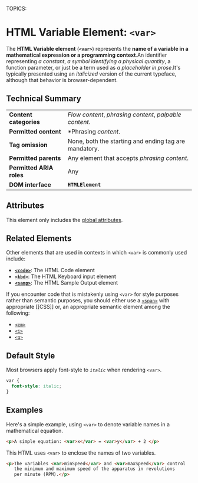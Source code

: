 TOPICS: <var>

# HTML Variable Element: `<var>`

The **HTML Variable element** (**`<var>`**) represents
the **name of a variable in a mathematical expression or a programming context**.An identifier
representing *a constant*, *a symbol identifying a physical quantity*, a function parameter, or just
be a term used as *a placeholder in prose*.It's typically presented using an *italicized* version of
the current typeface, although that behavior is browser-dependent.

## Technical Summary

|  |  |
| :-- | :-- |
| **Content categories** | *Flow content*, *phrasing content*, *palpable content*.|
| **Permitted content** | *Phrasing *content*.|
| **Tag omission** | None, both the starting and ending tag are mandatory.|
| **Permitted parents** | Any element that accepts *phrasing content*.|
| **Permitted ARIA roles** | Any |
| **DOM interface** | **`HTMLElement`** |

## Attributes

This element only includes the [global attributes](/en/webfrontend/HTML_Global_Attributes).

## Related Elements

Other elements that are used in contexts in which `<var>` is commonly used include:

- **[`<code>`](/en/webfrontend/<code>)**: The HTML Code element
- **[`<kbd>`](/en/webfrontend/<kbd>)**: The HTML Keyboard input element
- **[`<samp>`](/en/webfrontend/<samp>)**: The HTML Sample Output element

If you encounter code that is mistakenly using `<var>` for style purposes rather than semantic
purposes, you should either use a [`<span>`](/en/webfrontend/<span>) with appropriate [[CSS]] or,
an appropriate semantic element among the following:

- [`<em>`](/en/webfrontend/<em>)
- [`<i>`](/en/webfrontend/<i>)
- [`<q>`](/en/webfrontend/<q>)

## Default Style

Most browsers apply font-style to *`italic`* when rendering `<var>`.

```css
var {
  font-style: italic;
}
```

## Examples

Here's a simple example, using `<var>` to denote variable names in a mathematical equation.

```html
<p>A simple equation: <var>x</var> = <var>y</var> + 2 </p>
```

This HTML uses `<var>` to enclose the names of two variables.

```html
<p>The variables <var>minSpeed</var> and <var>maxSpeed</var> control
   the minimum and maximum speed of the apparatus in revolutions
   per minute (RPM).</p>
```

